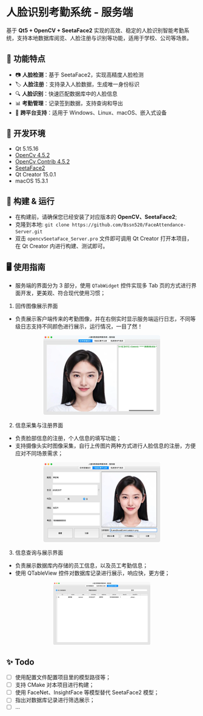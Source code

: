 # 人脸识别考勤系统 - 服务端

基于 **Qt5 + OpenCV + SeetaFace2** 实现的高效、稳定的人脸识别智能考勤系统，支持本地数据库阅览、人脸注册与识别等功能，适用于学校、公司等场景。

## 🚀 功能特点

-   📷 **人脸检测**：基于 SeetaFace2，实现高精度人脸检测
-   🏷️ **人脸注册**：支持录入人脸数据，生成唯一身份标识
-   🔍 **人脸识别**：快速匹配数据库中的人脸信息
-   📊 **考勤管理**：记录签到数据，支持查询和导出
-   🎨 **跨平台支持**：适用于 Windows、Linux、macOS、嵌入式设备

## 🔨 开发环境

-   Qt 5.15.16
-   [OpenCv 4.5.2](https://github.com/opencv/opencv/archive/4.5.2.zip)
-   [OpenCv Contrib 4.5.2](https://github.com/opencv/opencv_contrib/archive/refs/tags/4.5.2.zip)
-   [SeetaFace2](https://github.com/seetafaceengine/SeetaFace2)
-   Qt Creator 15.0.1
-   macOS 15.3.1

## 🔧 构建 & 运行

-   在构建前，请确保您已经安装了对应版本的 **OpenCV、SeetaFace2**;
-   克隆到本地: `git clone https://github.com/Bssn520/FaceAttendance-Server.git`
-   双击 `opencvSeetaFace_Server.pro` 文件即可调用 Qt Creator 打开本项目，在 Qt Creator 内进行构建、测试即可。

## 🖥️ 使用指南

-   服务端的界面分为 3 部分，使用 `QTabWidget` 控件实现多 Tab 页的方式进行界面开发，更美观、符合现代使用习惯；

1. 回传图像展示界面

-   负责展示客户端传来的考勤图像，并在右侧实时显示服务端运行日志，不同等级日志支持不同颜色进行展示，运行情况，一目了然！
<div style="text-align: center;">
  <img src="https://github.com/Bssn520/picx-images-hosting/raw/master/20250317/recv.67xmco1x10.webp" alt="image" style="zoom:30%;" />
</div>

2. 信息采集与注册界面

-   负责脸部信息的注册，个人信息的填写功能；
-   支持摄像头实时图像采集，自行上传图片两种方式进行人脸信息的注册，方便应对不同场景需求；
<div style="text-align: center;">
  <img src="https://github.com/Bssn520/picx-images-hosting/raw/master/20250317/register.5j4csnee0h.webp" alt="image" style="zoom:30%;" />
</div>

3. 信息查询与展示界面

-   负责展示数据库内存储的员工信息，以及员工考勤信息；
-   使用 QTableView 控件对数据库记录进行展示，响应快，更方便；
<div style="text-align: center;">
  <img src="https://github.com/Bssn520/picx-images-hosting/raw/master/20250317/showDb.3k862b8vp1.webp" alt="image" style="zoom:25%;" />
</div>

## ✨ Todo

-   [ ] 使用配置文件配置项目里的模型路径等；
-   [ ] 支持 CMake 对本项目进行构建；
-   [ ] 使用 FaceNet、InsightFace 等模型替代 SeetaFace2 模型；
-   [ ] 指出对数据库记录进行筛选展示；
-   [ ] ...
